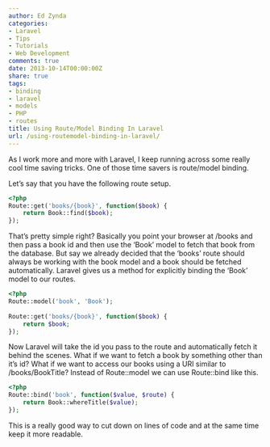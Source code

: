 ```yaml
---
author: Ed Zynda
categories:
- Laravel
- Tips
- Tutorials
- Web Development
comments: true
date: 2013-10-14T00:00:00Z
share: true
tags:
- binding
- laravel
- models
- PHP
- routes
title: Using Route/Model Binding In Laravel
url: /using-routemodel-binding-in-laravel/
---
```


As I work more and more with Laravel, I keep running across some really cool time saving tricks. One of those time savers is route/model binding.

Let&#8217;s say that you have the following route setup.

```php
<?php
Route::get('books/{book}', function($book) {
    return Book::find($book);
});
```

That&#8217;s pretty simple right? Basically you point your browser at /books and then pass a book id and then use the &#8216;Book&#8217; model to fetch that book from the database. But say we already decided that the &#8216;books&#8217; route should always be working with the book model and a book should be fetched automatically. Laravel gives us a method for explicitly binding the &#8216;Book&#8217; model to our routes.

```php
<?php
Route::model('book', 'Book');
 
Route::get('books/{book}', function($book) {
    return $book;
});
```

Now Laravel will take the id you pass to the route and automatically fetch it behind the scenes. What if we want to fetch a book by something other than it&#8217;s id? What if we want to access our books using a URI similar to /books/BookTitle? Instead of Route::model we can use Route::bind like this.

```php
<?php
Route::bind('book', function($value, $route) {
    return Book::whereTitle($value);
});
```

This is a really good way to cut down on lines of code and at the same time keep it more readable.